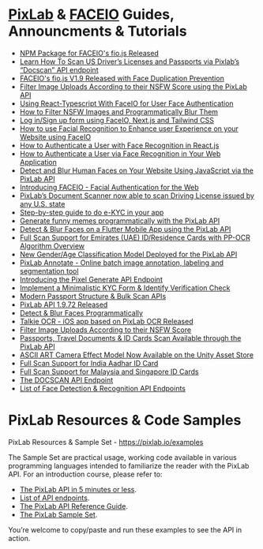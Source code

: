 # [PixLab](https://pixlab.io) & [FACEIO](https://faceio.net) Guides, Announcments & Tutorials
* [NPM Package for FACEIO's fio.js Released](https://www.npmjs.com/package/@faceio/fiojs)
* [Learn How To Scan US Driver’s Licenses and Passports via Pixlab’s “Docscan” API endpoint](https://betterprogramming.pub/how-to-scan-us-drivers-license-and-passport-using-ai-361fc3e0803d)
* [FACEIO's fio.js V1.9 Released with Face Duplication Prevention](https://blog.pixlab.io/2022/10/fiojs-190-released-with-face-duplication-prevention)
* [Filter Image Uploads According to their NSFW Score using the PixLab API](https://itnext.io/how-to-filter-nsfw-images-and-programmatically-blur-them-2806f275daac)
* [Using React-Typescript With FaceIO for User Face Authentication](https://hackernoon.com/using-react-typescript-with-faceio-for-user-face-authentication)
* [How to Filter NSFW Images and Programmatically Blur Them](https://hackernoon.com/how-to-filter-nsfw-images-and-programmatically-blur-them)
* [Log in/Sign up form using FaceIO, Next.js and Tailwind CSS](https://medium.com/@thiongojohn91/ng-log-in-sign-up-form-using-faceio-next-js-and-tailwind-css-e463a56aa814)
* [How to use Facial Recognition to Enhance user Experience on your Website using FaceIO](https://sosha.hashnode.dev/how-to-use-facial-recognition-to-enhance-user-experience)
* [How to Authenticate a User with Face Recognition in React.js](https://www.freecodecamp.org/news/authenticate-with-face-recognition-reactjs/)
* [How to Authenticate a User via Face Recognition in Your Web Application](https://hackernoon.com/how-to-authenticate-a-user-via-face-recognition-in-your-web-application)
* [Detect and Blur Human Faces on Your Website Using JavaScript via the PixLab API](https://betterprogramming.pub/detect-and-blur-human-faces-on-your-website-8c4a2d69a538)
* [Introducing FACEIO - Facial Authentication for the Web](https://dev.to/unqlite_db/introducing-faceio-facial-authentication-for-the-web-3i71)
* [PixLab’s Document Scanner now able to scan Driving License issued by any U.S. state](https://blog.pixlab.io/2022/06/pixlabs-docscan-now-able-to-scan-us-drivers-licenses-issued-by-jurisdictions-from-all-the-50-us-states)
* [Step-by-step guide to do e-KYC in your app](https://medium.com/@hrishikeshb2pathak/step-by-step-guide-to-do-e-kyc-in-your-app-c3b4e240617)
* [Generate funny memes programmatically with the PixLab API](https://codewithkrishna.hashnode.dev/generate-funny-memes-programmatically)
* [Detect & Blur Faces on a Flutter Mobile App using the PixLab API](https://dev.to/hrishiksh/detect-and-blur-faces-in-flutter-using-pixlab-api-m5a)
* [Full Scan Support for Emirates (UAE) ID/Residence Cards with PP-OCR Algorithm Overview](https://blog.pixlab.io/2021/10/document-scan-support-for-united-arab-emirates-uae-id-residence-cards)
* [New Gender/Age Classification Model Deployed for the PixLab API](https://blog.pixlab.io/2021/09/new-gender-age-detection-model-deployed)
* [PixLab Annotate - Online batch image annotation, labeling and segmentation tool](https://annotate.pixlab.io/)
* [Introducing the Pixel Generate API Endpoint](https://blog.pixlab.io/2021/02/introducing-the-pixel-generate-api-endpoint)
* [Implement a Minimalistic KYC Form & Identify Verification Check](https://dev.to/unqlite_db/implement-a-minimalistic-kyc-form-identify-verification-check-36f5)
* [Modern Passport Structure & Bulk Scan APIs](https://blog.pixlab.io/2020/11/modern-passports-structure-bulk-scan-apis)
* [PixLab API 1.9.72 Released](https://blog.pixlab.io/2020/08/pixlab-api-1972-released)
* [Detect & Blur Faces Programmatically](https://dzone.com/articles/detect-and-blur-faces-programmatically)
* [Talkie OCR - iOS app based on PixLab OCR Released](https://blog.pixlab.io/2020/10/talkie-ocr-image-to-speech-now-on-the-app-store)
* [Filter Image Uploads According to their NSFW Score ](https://dev.to/unqlite_db/filter-image-uploads-according-to-their-nsfw-score-15be)
* [Passports, Travel Documents & ID Cards Scan Available through the PixLab API](https://blog.pixlab.io/2020/06/passport-docscan-api-endpoint)
* [ASCII ART Camera Effect Model Now Available on the Unity Asset Store](https://blog.pixlab.io/2020/05/ascii-art-camera-effect-model-now-available-in-the-unity-asset-store)
* [Full Scan Support for India Aadhar ID Card](https://blog.pixlab.io/2020/03/full-scan-support-for-india-aadhar-id-card)
* [Full Scan Support for Malaysia and Singapore ID Cards](https://blog.pixlab.io/2019/11/docscan-api-endpoint-support-id-cards-passports)
* [The DOCSCAN API Endpoint](https://pixlab.io/cmd?id=docscan)
* [List of Face Detection & Recognition API Endpoints](https://blog.pixlab.io/2018/01/face-detection-landmarks-recognition-endpoints)
# PixLab Resources & Code Samples
PixLab Resources &amp; Sample Set - https://pixlab.io/examples

The Sample Set are practical usage, working code available in various programming languages intended to familiarize the reader with the PixLab API.
For an introduction course, please refer to:
* [The PixLab API in 5 minutes or less](https://pixlab.io/start).
* [List of API endpoints](https://pixlab.io/api).
* [The PixLab API Reference Guide](https://pixlab.io/cmdls).
* [The PixLab Sample Set](https://pixlab.io/examples).

You’re welcome to copy/paste and run these examples to see the API in action.
